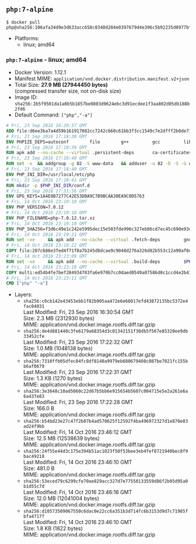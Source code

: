 ## `php:7-alpine`

```console
$ docker pull php@sha256:106afa34d9e3d633acc658c8340d284e0397679d4e396c5b92235d0977bf5f22
```

-	Platforms:
	-	linux; amd64

### `php:7-alpine` - linux; amd64

-	Docker Version: 1.12.1
-	Manifest MIME: `application/vnd.docker.distribution.manifest.v2+json`
-	Total Size: **27.9 MB (27944450 bytes)**  
	(compressed transfer size, not on-disk size)
-	Image ID: `sha256:2b5f9501da1a0b5b1857be0803d9624ebc3d91ecdee1f3aa802d05db188b2fd6`
-	Default Command: `["php","-a"]`

```dockerfile
# Fri, 23 Sep 2016 16:29:57 GMT
ADD file:d6ee3ba7a4d59b161917082cc7242c660c61bb3f3cc1549c7e2dfff2b0de7104 in / 
# Fri, 23 Sep 2016 17:18:38 GMT
ENV PHPIZE_DEPS=autoconf 		file 		g++ 		gcc 		libc-dev 		make 		pkgconf 		re2c
# Fri, 23 Sep 2016 17:18:39 GMT
RUN apk add --no-cache --virtual .persistent-deps 		ca-certificates 		curl 		tar 		xz
# Fri, 23 Sep 2016 17:18:40 GMT
RUN set -x 	&& addgroup -g 82 -S www-data 	&& adduser -u 82 -D -S -G www-data www-data
# Fri, 23 Sep 2016 17:18:40 GMT
ENV PHP_INI_DIR=/usr/local/etc/php
# Fri, 23 Sep 2016 17:18:41 GMT
RUN mkdir -p $PHP_INI_DIR/conf.d
# Fri, 23 Sep 2016 17:31:56 GMT
ENV GPG_KEYS=1A4E8B7277C42E53DBA9C7B9BCAA30EA9C0D5763
# Fri, 14 Oct 2016 23:19:10 GMT
ENV PHP_VERSION=7.0.12
# Fri, 14 Oct 2016 23:19:10 GMT
ENV PHP_FILENAME=php-7.0.12.tar.xz
# Fri, 14 Oct 2016 23:19:10 GMT
ENV PHP_SHA256=f3d6c49e1c242e5995dec15e503fde996c327eb86cd7ec45c690e93c971b83ff
# Fri, 14 Oct 2016 23:19:21 GMT
RUN set -xe 	&& apk add --no-cache --virtual .fetch-deps 		gnupg 	&& mkdir -p /usr/src 	&& cd /usr/src 	&& curl -fSL "https://secure.php.net/get/$PHP_FILENAME/from/this/mirror" -o php.tar.xz 	&& echo "$PHP_SHA256 *php.tar.xz" | sha256sum -c - 	&& curl -fSL "https://secure.php.net/get/$PHP_FILENAME.asc/from/this/mirror" -o php.tar.xz.asc 	&& export GNUPGHOME="$(mktemp -d)" 	&& for key in $GPG_KEYS; do 		gpg --keyserver ha.pool.sks-keyservers.net --recv-keys "$key"; 	done 	&& gpg --batch --verify php.tar.xz.asc php.tar.xz 	&& rm -r "$GNUPGHOME" 	&& apk del .fetch-deps
# Fri, 14 Oct 2016 23:19:22 GMT
COPY file:207c686e3fed4f71f8a7b245d8dcae9c9048d276a326d82b553c12a90af0c0ca in /usr/local/bin/ 
# Fri, 14 Oct 2016 23:23:09 GMT
RUN set -xe 	&& apk add --no-cache --virtual .build-deps 		$PHPIZE_DEPS 		curl-dev 		libedit-dev 		libxml2-dev 		openssl-dev 		sqlite-dev 		&& docker-php-source extract 	&& cd /usr/src/php 	&& ./configure 		--with-config-file-path="$PHP_INI_DIR" 		--with-config-file-scan-dir="$PHP_INI_DIR/conf.d" 				--disable-cgi 				--enable-ftp 		--enable-mbstring 		--enable-mysqlnd 				--with-curl 		--with-libedit 		--with-openssl 		--with-zlib 				$PHP_EXTRA_CONFIGURE_ARGS 	&& make -j"$(getconf _NPROCESSORS_ONLN)" 	&& make install 	&& { find /usr/local/bin /usr/local/sbin -type f -perm +0111 -exec strip --strip-all '{}' + || true; } 	&& make clean 	&& docker-php-source delete 		&& runDeps="$( 		scanelf --needed --nobanner --recursive /usr/local 			| awk '{ gsub(/,/, "\nso:", $2); print "so:" $2 }' 			| sort -u 			| xargs -r apk info --installed 			| sort -u 	)" 	&& apk add --no-cache --virtual .php-rundeps $runDeps 		&& apk del .build-deps
# Fri, 14 Oct 2016 23:23:10 GMT
COPY multi:ed54b4fe7bef284934703fa6e979b7cc0daed0549a07586d0c1ccd4e2b41884a in /usr/local/bin/ 
# Fri, 14 Oct 2016 23:23:11 GMT
CMD ["php" "-a"]
```

-	Layers:
	-	`sha256:c0cb142e43453ebb1f82b905aa472e6e66017efd43872135bc5372e4fac04031`  
		Last Modified: Fri, 23 Sep 2016 16:30:54 GMT  
		Size: 2.3 MB (2312930 bytes)  
		MIME: application/vnd.docker.image.rootfs.diff.tar.gzip
	-	`sha256:de4d881440c3fe6179a68354d3c01342151f30db5f567e85320ee9db33452cfe`  
		Last Modified: Fri, 23 Sep 2016 17:22:32 GMT  
		Size: 1.0 MB (1048138 bytes)  
		MIME: application/vnd.docker.image.rootfs.diff.tar.gzip
	-	`sha256:7310ffb05dfec84fc8df8140a9979eb680679408c087be7021fc155bb6af0679`  
		Last Modified: Fri, 23 Sep 2016 17:22:31 GMT  
		Size: 1.3 KB (1270 bytes)  
		MIME: application/vnd.docker.image.rootfs.diff.tar.gzip
	-	`sha256:3e3648c10ad5060c22d67b5bb6e915654b5607c004715e5e2a261e6a6a437e83`  
		Last Modified: Fri, 23 Sep 2016 17:22:28 GMT  
		Size: 166.0 B  
		MIME: application/vnd.docker.image.rootfs.diff.tar.gzip
	-	`sha256:b54bd23e27c47f2b07b4ad570625f12592f4ba496972327d1e870e83ad24f9bb`  
		Last Modified: Fri, 14 Oct 2016 23:46:12 GMT  
		Size: 12.5 MB (12538639 bytes)  
		MIME: application/vnd.docker.image.rootfs.diff.tar.gzip
	-	`sha256:24f55e44d3c175e394b51ac1023f50f53bee3eb4fef8721940bec8f9bac49218`  
		Last Modified: Fri, 14 Oct 2016 23:46:10 GMT  
		Size: 481.0 B  
		MIME: application/vnd.docker.image.rootfs.diff.tar.gzip
	-	`sha256:53eced79c6299cfe70ae829acc327d7e77550133559d86f2b05d95a0b1d55c7d`  
		Last Modified: Fri, 14 Oct 2016 23:46:16 GMT  
		Size: 12.0 MB (12041004 bytes)  
		MIME: application/vnd.docker.image.rootfs.diff.tar.gzip
	-	`sha256:d10573509067550c6dac0e22cc6a351b3d714fc6b3153d9d7c71985fbfa4717f`  
		Last Modified: Fri, 14 Oct 2016 23:46:10 GMT  
		Size: 1.8 KB (1822 bytes)  
		MIME: application/vnd.docker.image.rootfs.diff.tar.gzip
